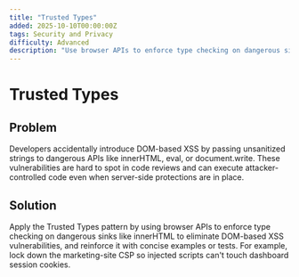 ```yaml
---
title: "Trusted Types"
added: 2025-10-10T00:00:00Z
tags: Security and Privacy
difficulty: Advanced
description: "Use browser APIs to enforce type checking on dangerous sinks like innerHTML to eliminate DOM-based XSS vulnerabilities."
---
```

# Trusted Types

## Problem

Developers accidentally introduce DOM-based XSS by passing unsanitized strings to dangerous APIs like innerHTML, eval, or document.write. These vulnerabilities are hard to spot in code reviews and can execute attacker-controlled code even when server-side protections are in place.

## Solution

Apply the Trusted Types pattern by using browser APIs to enforce type checking on dangerous sinks like innerHTML to eliminate DOM-based XSS vulnerabilities, and reinforce it with concise examples or tests. For example, lock down the marketing-site CSP so injected scripts can't touch dashboard session cookies.
